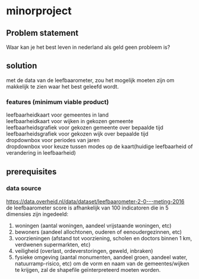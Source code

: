 # minorproject
## Problem statement
Waar kan je het best leven in nederland als geld geen probleem is?  

## solution
met de data van de leefbaarometer, zou het mogelijk moeten zijn om makkelijk te zien waar het best geleefd wordt.  

### features (minimum viable product)
leefbaarheidkaart voor gemeentes in land  
leefbaarheidkaart voor wijken in gekozen gemeente  
leefbaarheidsgrafiek voor gekozen gemeente over bepaalde tijd  
leefbaarheidsgrafiek voor gekozen wijk over bepaalde tijd  
dropdownbox voor periodes van jaren  
dropdownbox voor keuze tussen modes op de kaart(huidige leefbaarheid of verandering in leefbaarheid)  

## prerequisites
### data source
https://data.overheid.nl/data/dataset/leefbaarometer-2-0---meting-2016  
de leefbaarometer score is afhankelijk van 100 indicatoren die in 5 dimensies zijn ingedeeld:
1. woningen (aantal woningen, aandeel vrijstaande woningen, etc)
2. bewoners (aandeel allochtonen, ouderen of eenoudergezinnen, etc)
3. voorzieningen (afstand tot voorziening, scholen en doctors binnen 1 km, verdwenen supermarkten, etc)
4. veiligheid (overlast, ordeverstoringen, geweld, inbraken)
5. fysieke omgeving (aantal monumenten, aandeel groen, aandeel water, natuurramp-risico, etc)
om de vorm en naam van de gemeentes/wijken te krijgen, zal de shapefile geïnterpreteerd moeten worden.  
